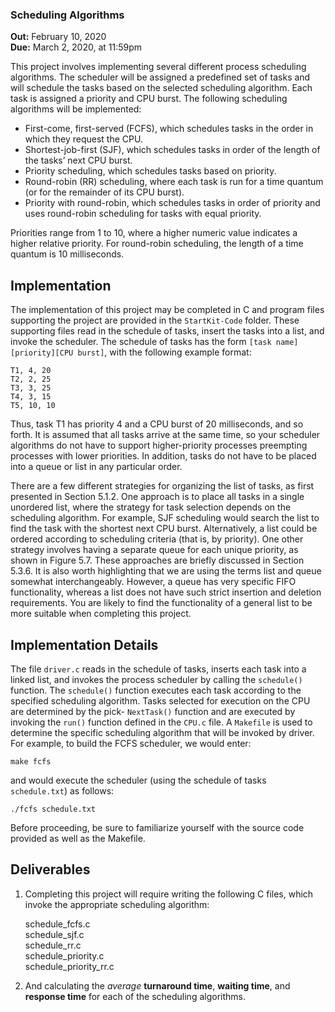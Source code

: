 ### Scheduling Algorithms
**Out:** February 10, 2020    
**Due:** March 2, 2020, at 11:59pm

This project involves implementing several different process scheduling algorithms. 
The scheduler will be assigned a predefined set of tasks and will schedule the tasks based on the selected scheduling 
algorithm. Each task is assigned a priority and CPU burst. The following scheduling algorithms will be implemented:

* First-come, first-served (FCFS), which schedules tasks in the order in which they request the CPU.
* Shortest-job-first (SJF), which schedules tasks in order of the length of the tasks’ next CPU burst.
* Priority scheduling, which schedules tasks based on priority. 
* Round-robin (RR) scheduling, where each task is run for a time quantum (or for the remainder of its CPU burst).
* Priority with round-robin, which schedules tasks in order of priority and uses round-robin scheduling for tasks with equal priority.

Priorities range from 1 to 10, where a higher numeric value indicates a higher relative priority. 
For round-robin scheduling, the length of a time quantum is 10 milliseconds.

## Implementation
The implementation of this project may be completed in C and program files supporting the project are 
provided in the `StartKit-Code` folder. These supporting files read in the schedule of tasks, 
insert the tasks into a list, and invoke the scheduler. The schedule of tasks has the form 
`[task name][priority][CPU burst]`, with the following example format:  
    
    T1, 4, 20   
    T2, 2, 25   
    T3, 3, 25   
    T4, 3, 15   
    T5, 10, 10  
    
Thus, task T1 has priority 4 and a CPU burst of 20 milliseconds, and so forth. It is assumed that all tasks arrive at 
the same time, so your scheduler algorithms do not have to support higher-priority processes preempting processes with 
lower priorities. In addition, tasks do not have to be placed into a queue or list in any particular order.

There are a few different strategies for organizing the list of tasks, as first presented in Section 5.1.2. One approach 
is to place all tasks in a single unordered list, where the strategy for task selection depends on the scheduling
algorithm. For example, SJF scheduling would search the list to find the task with the shortest next CPU burst. 
Alternatively, a list could be ordered according to scheduling criteria (that is, by priority). One other strategy 
involves having a separate queue for each unique priority, as shown in Figure 5.7. These approaches are briefly 
discussed in Section 5.3.6. It is also worth highlighting that we are using the terms list and queue somewhat 
interchangeably. However, a queue has very specific FIFO functionality, whereas a list does not have such strict 
insertion and deletion requirements. You are likely to find the functionality of a general list to be more suitable 
when completing this project.

## Implementation Details
The file `driver.c` reads in the schedule of tasks, inserts each task into a linked list, and invokes the process 
scheduler by calling the `schedule()` function. The `schedule()` function executes each task according to the specified 
scheduling algorithm. Tasks selected for execution on the CPU are determined by the pick- `NextTask()` function and are 
executed by invoking the `run()` function defined in the `CPU.c` file. A `Makefile` is used to determine the specific 
scheduling algorithm that will be invoked by driver. For example, to build the FCFS scheduler, we would enter:
        
    make fcfs  
and would execute the scheduler (using the schedule of tasks `schedule.txt`) as follows:  
    
    ./fcfs schedule.txt 
Before proceeding, be sure to familiarize yourself with the source code provided as well as the Makefile.

## Deliverables

1. Completing this project will require writing the following C files, which invoke the appropriate scheduling 
algorithm:    
    
    schedule_fcfs.c  
    schedule_sjf.c  
    schedule_rr.c  
    schedule_priority.c  
    schedule_priority_rr.c

2. And calculating the *average* **turnaround time**, **waiting time**, and **response time** for each of the 
scheduling algorithms.
